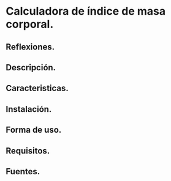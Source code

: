 # Calculadora de índice de masa corporal.

## Reflexiones.

## Descripción.

## Caracteristicas.

## Instalación.

## Forma de uso.

## Requisitos.

## Fuentes.
